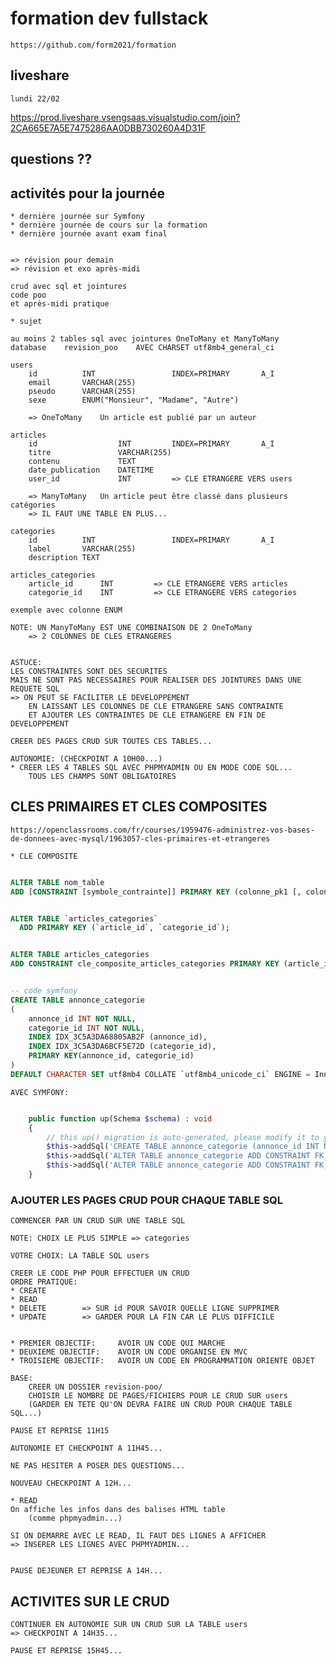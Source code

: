 # formation dev fullstack

    https://github.com/form2021/formation

## liveshare

    lundi 22/02
    
https://prod.liveshare.vsengsaas.visualstudio.com/join?2CA665E7A5E7475286AA0DBB730260A4D31F

## questions ??

## activités pour la journée 

    * dernière journée sur Symfony
    * dernière journée de cours sur la formation
    * dernière journée avant exam final


    => révision pour demain
    => révision et exo après-midi

    crud avec sql et jointures
    code poo
    et après-midi pratique

    * sujet

    au moins 2 tables sql avec jointures OneToMany et ManyToMany
    database    revision_poo    AVEC CHARSET utf8mb4_general_ci

    users
        id          INT                 INDEX=PRIMARY       A_I
        email       VARCHAR(255)
        pseudo      VARCHAR(255)
        sexe        ENUM("Monsieur", "Madame", "Autre")

        => OneToMany    Un article est publié par un auteur

    articles
        id                  INT         INDEX=PRIMARY       A_I
        titre               VARCHAR(255)
        contenu             TEXT
        date_publication    DATETIME
        user_id             INT         => CLE ETRANGERE VERS users

        => ManyToMany   Un article peut être classé dans plusieurs catégories
        => IL FAUT UNE TABLE EN PLUS...

    categories
        id          INT                 INDEX=PRIMARY       A_I
        label       VARCHAR(255)
        description TEXT

    articles_categories
        article_id      INT         => CLE ETRANGERE VERS articles
        categorie_id    INT         => CLE ETRANGERE VERS categories

    exemple avec colonne ENUM

    NOTE: UN ManyToMany EST UNE COMBINAISON DE 2 OneToMany
        => 2 COLONNES DE CLES ETRANGERES

    
    ASTUCE:
    LES CONSTRAINTES SONT DES SECURITES 
    MAIS NE SONT PAS NECESSAIRES POUR REALISER DES JOINTURES DANS UNE REQUETE SQL
    => ON PEUT SE FACILITER LE DEVELOPPEMENT 
        EN LAISSANT LES COLONNES DE CLE ETRANGERE SANS CONTRAINTE
        ET AJOUTER LES CONTRAINTES DE CLE ETRANGERE EN FIN DE DEVELOPPEMENT 

    CREER DES PAGES CRUD SUR TOUTES CES TABLES...

    AUTONOMIE: (CHECKPOINT A 10H00...)
    * CREER LES 4 TABLES SQL AVEC PHPMYADMIN OU EN MODE CODE SQL...
        TOUS LES CHAMPS SONT OBLIGATOIRES

## CLES PRIMAIRES ET CLES COMPOSITES

    https://openclassrooms.com/fr/courses/1959476-administrez-vos-bases-de-donnees-avec-mysql/1963057-cles-primaires-et-etrangeres

    * CLE COMPOSITE

```sql

ALTER TABLE nom_table
ADD [CONSTRAINT [symbole_contrainte]] PRIMARY KEY (colonne_pk1 [, colonne_pk2, ...]);


ALTER TABLE `articles_categories`
  ADD PRIMARY KEY (`article_id`, `categorie_id`);


ALTER TABLE articles_categories
ADD CONSTRAINT cle_composite_articles_categories PRIMARY KEY (article_id, categorie_id)


-- code symfony
CREATE TABLE annonce_categorie 
(
    annonce_id INT NOT NULL, 
    categorie_id INT NOT NULL, 
    INDEX IDX_3C5A3DA68805AB2F (annonce_id), 
    INDEX IDX_3C5A3DA6BCF5E72D (categorie_id), 
    PRIMARY KEY(annonce_id, categorie_id)
) 
DEFAULT CHARACTER SET utf8mb4 COLLATE `utf8mb4_unicode_ci` ENGINE = InnoDB

```

    AVEC SYMFONY:


```php

    public function up(Schema $schema) : void
    {
        // this up() migration is auto-generated, please modify it to your needs
        $this->addSql('CREATE TABLE annonce_categorie (annonce_id INT NOT NULL, categorie_id INT NOT NULL, INDEX IDX_3C5A3DA68805AB2F (annonce_id), INDEX IDX_3C5A3DA6BCF5E72D (categorie_id), PRIMARY KEY(annonce_id, categorie_id)) DEFAULT CHARACTER SET utf8mb4 COLLATE `utf8mb4_unicode_ci` ENGINE = InnoDB');
        $this->addSql('ALTER TABLE annonce_categorie ADD CONSTRAINT FK_3C5A3DA68805AB2F FOREIGN KEY (annonce_id) REFERENCES annonce (id) ON DELETE CASCADE');
        $this->addSql('ALTER TABLE annonce_categorie ADD CONSTRAINT FK_3C5A3DA6BCF5E72D FOREIGN KEY (categorie_id) REFERENCES categorie (id) ON DELETE CASCADE');
    }


```

### AJOUTER LES PAGES CRUD POUR CHAQUE TABLE SQL

    COMMENCER PAR UN CRUD SUR UNE TABLE SQL

    NOTE: CHOIX LE PLUS SIMPLE => categories

    VOTRE CHOIX: LA TABLE SQL users

    CREER LE CODE PHP POUR EFFECTUER UN CRUD
    ORDRE PRATIQUE:
    * CREATE
    * READ
    * DELETE        => SUR id POUR SAVOIR QUELLE LIGNE SUPPRIMER
    * UPDATE        => GARDER POUR LA FIN CAR LE PLUS DIFFICILE


    * PREMIER OBJECTIF:     AVOIR UN CODE QUI MARCHE
    * DEUXIEME OBJECTIF:    AVOIR UN CODE ORGANISE EN MVC 
    * TROISIEME OBJECTIF:   AVOIR UN CODE EN PROGRAMMATION ORIENTE OBJET

    BASE:
        CREER UN DOSSIER revision-poo/
        CHOISIR LE NOMBRE DE PAGES/FICHIERS POUR LE CRUD SUR users
        (GARDER EN TETE QU'ON DEVRA FAIRE UN CRUD POUR CHAQUE TABLE SQL...)

    PAUSE ET REPRISE 11H15

    AUTONOMIE ET CHECKPOINT A 11H45...

    NE PAS HESITER A POSER DES QUESTIONS...

    NOUVEAU CHECKPOINT A 12H...

    * READ
    On affiche les infos dans des balises HTML table
        (comme phpmyadmin...)

    SI ON DEMARRE AVEC LE READ, IL FAUT DES LIGNES A AFFICHER
    => INSERER LES LIGNES AVEC PHPMYADMIN...


    PAUSE DEJEUNER ET REPRISE A 14H...

## ACTIVITES SUR LE CRUD

    CONTINUER EN AUTONOMIE SUR UN CRUD SUR LA TABLE users
    => CHECKPOINT A 14H35...

    PAUSE ET REPRISE 15H45...
    








































